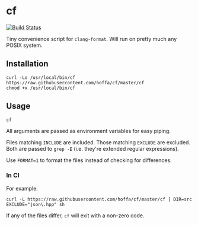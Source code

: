 # cf

[![Build Status](https://travis-ci.org/hoffa/cf.svg?branch=master)](https://travis-ci.org/hoffa/cf)

Tiny convenience script for `clang-format`. Will run on pretty much any POSIX system.

## Installation

```shell
curl -Lo /usr/local/bin/cf https://raw.githubusercontent.com/hoffa/cf/master/cf
chmod +x /usr/local/bin/cf
```

## Usage

```shell
cf
```

All arguments are passed as environment variables for easy piping.

Files matching `INCLUDE` are included. Those matching `EXCLUDE` are excluded. Both are passed to `grep -E` (i.e. they're extended regular expressions).

Use `FORMAT=1` to format the files instead of checking for differences.

### In CI

For example:

```shell
curl -L https://raw.githubusercontent.com/hoffa/cf/master/cf | DIR=src EXCLUDE="json\.hpp" sh
```

If any of the files differ, `cf` will exit with a non-zero code.
